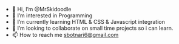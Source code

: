 - 👋 Hi, I’m @MrSkidoodle
- 👀 I’m interested in Programming
- 🌱 I’m currently learning HTML & CSS & Javascript integration
- 💞️ I’m looking to collaborate on small time projects so i can learn.
- 📫 How to reach me sbotnari6@gmail.com

<!---
MrSkidoodle/MrSkidoodle is a ✨ special ✨ repository because its `README.md` (this file) appears on your GitHub profile.
You can click the Preview link to take a look at your changes.
--->
